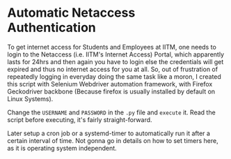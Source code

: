 # Automatic Netaccess Authentication
To get internet access for Students and Employees at IITM, one needs to login to the Netaccess (i.e. IITM's Internet Access) Portal, which apparently lasts for 24hrs and then again you have to login else the credentials will get expired and thus no internet access for you at all.
So, out of frustration of repeatedly logging in everyday doing the same task like a moron, I created this script with Selenium Webdriver automation framework, with Firefox Geckodriver backbone (Because firefox is usually installed by default on Linux Systems).

Change the `USERNAME` and `PASSWORD` in the `.py` file and `execute` it. Read the script before executing, it's fairly straight-forward.

Later setup a cron job or a systemd-timer to automatically run it after a certain interval of time.
Not gonna go in details on how to set timers here, as it is operating system independent.
